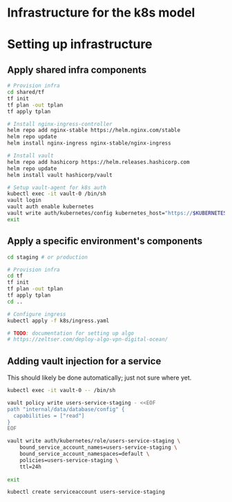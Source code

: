 # Infrastructure for the k8s model

# Setting up infrastructure

## Apply shared infra components
```sh
# Provision infra
cd shared/tf
tf init
tf plan -out tplan
tf apply tplan

# Install nginx-ingress-controller
helm repo add nginx-stable https://helm.nginx.com/stable
helm repo update
helm install nginx-ingress nginx-stable/nginx-ingress

# Install vault
helm repo add hashicorp https://helm.releases.hashicorp.com
helm repo update
helm install vault hashicorp/vault

# Setup vault-agent for k8s auth
kubectl exec -it vault-0 /bin/sh
vault login
vault auth enable kubernetes
vault write auth/kubernetes/config kubernetes_host="https://$KUBERNETES_PORT_443_TCP_ADDR:443"
exit
```

## Apply a specific environment's components
```sh
cd staging # or production

# Provision infra
cd tf
tf init
tf plan -out tplan
tf apply tplan
cd ..

# Configure ingress
kubectl apply -f k8s/ingress.yaml

# TODO: documentation for setting up algo
# https://zeltser.com/deploy-algo-vpn-digital-ocean/
```

## Adding vault injection for a service
This should likely be done automatically; just not sure where yet.
```sh
kubectl exec -it vault-0 -- /bin/sh

vault policy write users-service-staging - <<EOF
path "internal/data/database/config" {
  capabilities = ["read"]
}
EOF

vault write auth/kubernetes/role/users-service-staging \
    bound_service_account_names=users-service-staging \
    bound_service_account_namespaces=default \
    policies=users-service-staging \
    ttl=24h
    
exit

kubectl create serviceaccount users-service-staging
